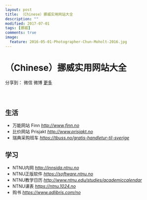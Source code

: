 ```yaml
---
layout: post
title: （Chinese）挪威实用网站大全
description: ""
modified: 2017-07-01
tags: [挪威]
comments: true
image:
  feature: 2016-05-01-Photographer-Chun-Moholt-2016.jpg
---
```


# （Chinese）挪威实用网站大全

<div id="ckepop">
<span class="jiathis_txt">分享到：</span>
<a class="jiathis_button_weixin">微信</a>
<a class="jiathis_button_tsina">微博</a>
<a href="http://www.jiathis.com/share?uid=2074997"  class="jiathis jiathis_txt jiathis_separator jtico jtico_jiathis" target="_blank">更多</a></div>
<script type="text/javascript" src="http://v3.jiathis.com/code/jia.js?uid=2074997" charset="utf-8"></script>


### &nbsp;

## 生活

* 万能网站 Finn *<a href="http://www.finn.no" target="_blank">http://www.finn.no</a>*
* 比价网站 Prisjakt *<a href="http://www.prisjakt.no" target="_blank">http://www.prisjakt.no</a>*
* 瑞典采购班车 *<a href="https://tbuss.no/gratis-handletur-til-sverige" target="_blank">https://tbuss.no/gratis-handletur-til-sverige</a>*



## 学习

* NTNU内网 *<a href="http://innsida.ntnu.no" target="_blank">http://innsida.ntnu.no</a>*
* NTNU正版软件 *<a href="https://software.ntnu.no" target="_blank">https://software.ntnu.no</a>*
* NTNU教学日历 *<a href="http://www.ntnu.edu/studies/academiccalendar" target="_blank">http://www.ntnu.edu/studies/academiccalendar</a>*
* NTNU课表 *<a href="https://ntnu.1024.no" target="_blank">https://ntnu.1024.no</a>*
* 购书 *<a href="https://www.adlibris.com/no" target="_blank">https://www.adlibris.com/no</a>*
